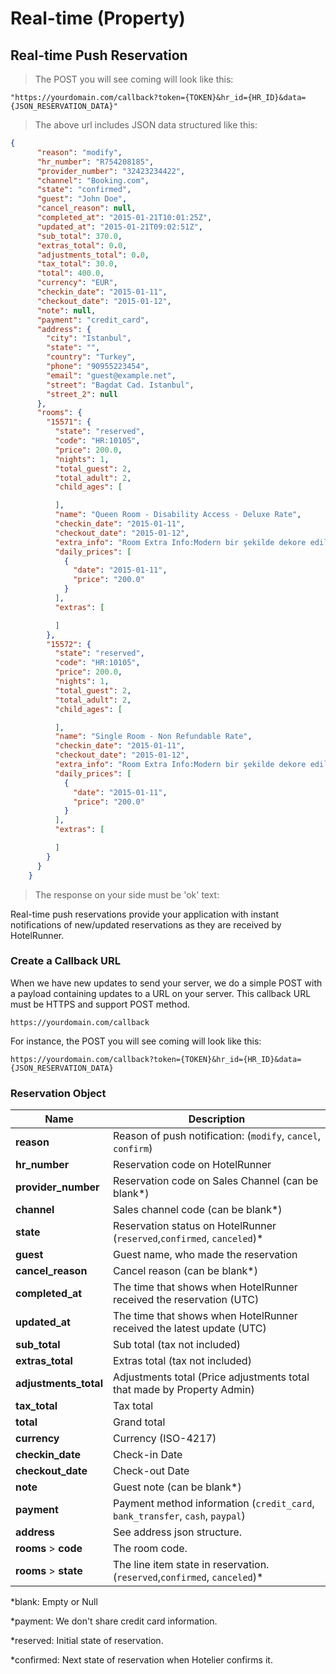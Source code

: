 # Real-time (Property)

## Real-time Push Reservation

> The POST you will see coming will look like this:

```shell
"https://yourdomain.com/callback?token={TOKEN}&hr_id={HR_ID}&data={JSON_RESERVATION_DATA}"
```

> The above url includes JSON data structured like this:

```json
{
      "reason": "modify",
      "hr_number": "R754208185",
      "provider_number": "32423234422",
      "channel": "Booking.com",
      "state": "confirmed",
      "guest": "John Doe",
      "cancel_reason": null,
      "completed_at": "2015-01-21T10:01:25Z",
      "updated_at": "2015-01-21T09:02:51Z",
      "sub_total": 370.0,
      "extras_total": 0.0,
      "adjustments_total": 0.0,
      "tax_total": 30.0,
      "total": 400.0,
      "currency": "EUR",
      "checkin_date": "2015-01-11",
      "checkout_date": "2015-01-12",
      "note": null,
      "payment": "credit_card",
      "address": {
        "city": "Istanbul",
        "state": "",
        "country": "Turkey",
        "phone": "90955223454",
        "email": "guest@example.net",
        "street": "Bagdat Cad. Istanbul",
        "street_2": null
      },
      "rooms": {
        "15571": {
          "state": "reserved",
          "code": "HR:10105",
          "price": 200.0,
          "nights": 1,
          "total_guest": 2,
          "total_adult": 2,
          "child_ages": [

          ],
          "name": "Queen Room - Disability Access - Deluxe Rate",
          "checkin_date": "2015-01-11",
          "checkout_date": "2015-01-12",
          "extra_info": "Room Extra Info:Modern bir şekilde dekore edilmiş bu stüdyoda çalışma masası ve özel banyo bulunmaktadır.\nMeal Plan:Kahvaltı oda fiyatına dahildir.\nNon-Smoking Room",
          "daily_prices": [
            {
              "date": "2015-01-11",
              "price": "200.0"
            }
          ],
          "extras": [

          ]
        },
        "15572": {
          "state": "reserved",
          "code": "HR:10105",
          "price": 200.0,
          "nights": 1,
          "total_guest": 2,
          "total_adult": 2,
          "child_ages": [

          ],
          "name": "Single Room - Non Refundable Rate",
          "checkin_date": "2015-01-11",
          "checkout_date": "2015-01-12",
          "extra_info": "Room Extra Info:Modern bir şekilde dekore edilmiş bu stüdyoda çalışma masası ve özel banyo bulunmaktadır.\nMeal Plan:Kahvaltı oda fiyatına dahildir.\nNon-Smoking Room",
          "daily_prices": [
            {
              "date": "2015-01-11",
              "price": "200.0"
            }
          ],
          "extras": [

          ]
        }
      }
    }


```
> The response on your side must be 'ok' text:


Real-time push reservations provide your application with instant notifications of new/updated reservations as
they are received by HotelRunner.

### Create a Callback URL

When we have new updates to send your server, we do a simple POST with a payload containing updates to a URL on your server.
This callback URL must be HTTPS and support POST method.

`https://yourdomain.com/callback`

For instance, the POST you will see coming will look like this:

`https://yourdomain.com/callback?token={TOKEN}&hr_id={HR_ID}&data={JSON_RESERVATION_DATA}`


### Reservation Object

Name | Description
------------ | ------
**reason** | Reason of push notification: (`modify`, `cancel`, `confirm`)
**hr_number** | Reservation code on HotelRunner
**provider_number** | Reservation code on Sales Channel (can be blank*)
**channel** | Sales channel code (can be blank*)
**state** | Reservation status on HotelRunner (`reserved`,`confirmed`, `canceled`)*
**guest** | Guest name, who made the reservation
**cancel_reason** | Cancel reason (can be blank*)
**completed_at** | The time that shows when HotelRunner received the reservation (UTC)
**updated_at** | The time that shows when HotelRunner received the latest update (UTC)
**sub_total** | Sub total (tax not included)
**extras_total** | Extras total (tax not included)
**adjustments_total** | Adjustments total (Price adjustments total that made by Property Admin)
**tax_total** | Tax total
**total** | Grand total
**currency** | Currency (ISO-4217)
**checkin_date** | Check-in Date
**checkout_date** | Check-out Date
**note** | Guest note (can be blank*)
**payment** | Payment method information (`credit_card`, `bank_transfer`, `cash`, `paypal`)
**address** | See address json structure.
**rooms** > **code** | The room code.
**rooms** > **state** | The line item state in reservation. (`reserved`,`confirmed`, `canceled`)*



*blank: Empty or Null

*payment: We don't share credit card information.

*reserved: Initial state of reservation.

*confirmed: Next state of reservation when Hotelier confirms it.
